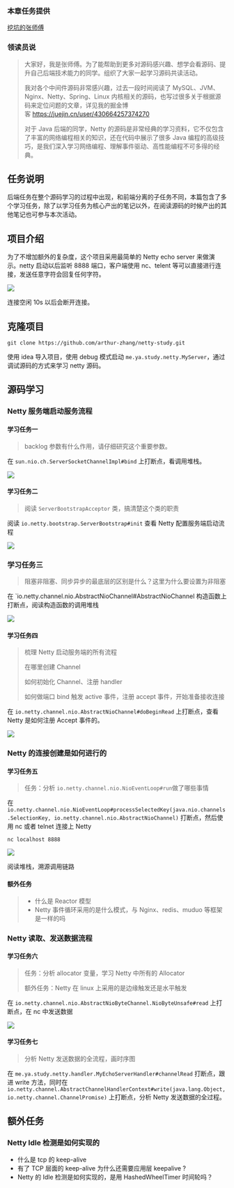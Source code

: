 ### 本章任务提供
[挖坑的张师傅](https://juejin.cn/user/430664257374270)

### 领读员说
> 大家好，我是张师傅。为了能帮助到更多对源码感兴趣、想学会看源码、提升自己后端技术能力的同学。组织了大家一起学习源码共读活动。
> 
> 我对各个中间件源码非常感兴趣，过去一段时间阅读了 MySQL、JVM、Nginx、Netty、Spring、Linux 内核相关的源码，也写过很多关于根据源码来定位问题的文章，详见我的掘金博客 <https://juejin.cn/user/430664257374270>
> 
> 对于 Java 后端的同学，Netty 的源码是非常经典的学习资料，它不仅包含了丰富的网络编程相关的知识，还在代码中展示了很多 Java 编程的高级技巧，是我们深入学习网络编程、理解事件驱动、高性能编程不可多得的经典。

## 任务说明
后端任务在整个源码学习的过程中出现，和前端分离的子任务不同，本篇包含了多个学习任务，除了以学习任务为核心产出的笔记以外，在阅读源码的时候产出的其他笔记也可参与本次活动。

## 项目介绍

为了不增加额外的复杂度，这个项目采用最简单的 Netty echo server 来做演示。netty 启动以后监听 8888 端口，客户端使用 nc、telent 等可以直接进行连接，发送任意字符会回复任何字符。


![](https://p3-juejin.byteimg.com/tos-cn-i-k3u1fbpfcp/ddb331defa724df2b3fad3e60e558674~tplv-k3u1fbpfcp-zoom-1.image)

连接空闲 10s 以后会断开连接。

## 克隆项目


```
git clone https://github.com/arthur-zhang/netty-study.git
```

使用 idea 导入项目，使用 debug 模式启动 `me.ya.study.netty.MyServer`，通过调试源码的方式来学习 netty 源码。

## 源码学习

### Netty 服务端启动服务流程
#### 学习任务一

> backlog 参数有什么作用，请仔细研究这个重要参数。

在 `sun.nio.ch.ServerSocketChannelImpl#bind` 上打断点，看调用堆栈。


![](https://p3-juejin.byteimg.com/tos-cn-i-k3u1fbpfcp/9bc269ad577448f3a327dc5624389057~tplv-k3u1fbpfcp-zoom-1.image)

#### 学习任务二
> 阅读 `ServerBootstrapAcceptor` 类，搞清楚这个类的职责

阅读 `io.netty.bootstrap.ServerBootstrap#init` 查看 Netty 配置服务端启动流程

![](https://p3-juejin.byteimg.com/tos-cn-i-k3u1fbpfcp/d48f58dbff844a3898efb2a8aa4f1ec7~tplv-k3u1fbpfcp-zoom-1.image)

### 学习任务三
> 阻塞非阻塞、同步异步的最底层的区别是什么？这里为什么要设置为非阻塞

在 `io.netty.channel.nio.AbstractNioChannel#AbstractNioChannel 构造函数上打断点，阅读构造函数的调用堆栈


![](https://p3-juejin.byteimg.com/tos-cn-i-k3u1fbpfcp/1307c19787354748a6d2f8841771f8c2~tplv-k3u1fbpfcp-zoom-1.image)

#### 学习任务四
> 梳理 Netty 启动服务端的所有流程
> 
> 在哪里创建 Channel
> 
> 如何初始化 Channel、注册 handler
> 
> 如何做端口 bind 触发 active 事件，注册 accept 事件，开始准备接收连接


在 `io.netty.channel.nio.AbstractNioChannel#doBeginRead` 上打断点，查看 Netty 是如何注册 Accept 事件的。

![](https://p3-juejin.byteimg.com/tos-cn-i-k3u1fbpfcp/065b66259b524f5ca9c01e8080786f11~tplv-k3u1fbpfcp-zoom-1.image)


### Netty 的连接创建是如何进行的

#### 学习任务五
> 任务：分析 `io.netty.channel.nio.NioEventLoop#run`做了哪些事情

在 `io.netty.channel.nio.NioEventLoop#processSelectedKey(java.nio.channels.SelectionKey, io.netty.channel.nio.AbstractNioChannel)` 打断点，然后使用 nc 或者 telnet 连接上 Netty

```
nc localhost 8888
```


![](https://p3-juejin.byteimg.com/tos-cn-i-k3u1fbpfcp/f1ec45c5bad942aaa3b808dadf21a3e1~tplv-k3u1fbpfcp-zoom-1.image)

阅读堆栈，溯源调用链路


#### 额外任务
> - 什么是 Reactor 模型
> - Netty 事件循环采用的是什么模式，与 Nginx、redis、muduo 等框架是一样的吗



### Netty 读取、发送数据流程

#### 学习任务六

> 任务：分析 allocator 变量，学习 Netty 中所有的 Allocator
> 
> 额外任务：Netty 在 linux 上采用的是边缘触发还是水平触发

在 `io.netty.channel.nio.AbstractNioByteChannel.NioByteUnsafe#read` 上打断点，在 nc 中发送数据

![](https://p3-juejin.byteimg.com/tos-cn-i-k3u1fbpfcp/ad94cac133f6470b8093d6158e8d2625~tplv-k3u1fbpfcp-zoom-1.image)

#### 学习任务七
> 分析 Netty 发送数据的全流程，画时序图

在 `me.ya.study.netty.handler.MyEchoServerHandler#channelRead` 打断点，跟进 write 方法，同时在 `io.netty.channel.AbstractChannelHandlerContext#write(java.lang.Object, io.netty.channel.ChannelPromise)` 上打断点，分析 Netty 发送数据的全过程。



## 额外任务

### Netty Idle 检测是如何实现的

- 什么是 tcp 的 keep-alive
- 有了 TCP 层面的 keep-alive 为什么还需要应用层 keepalive ?
- Netty 的 Idle 检测是如何实现的，是用 HashedWheelTimer 时间轮吗？